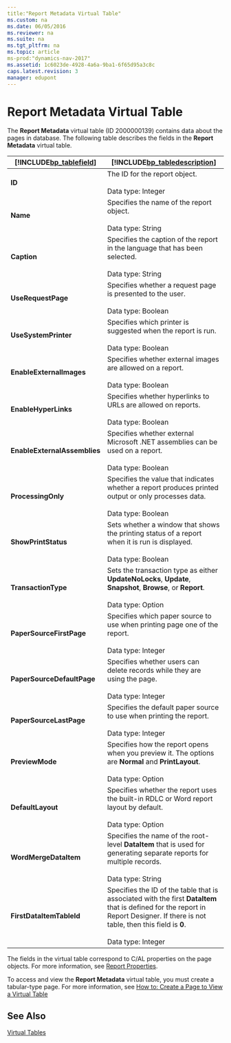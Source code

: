 ```yaml
---
title:"Report Metadata Virtual Table"
ms.custom: na
ms.date: 06/05/2016
ms.reviewer: na
ms.suite: na
ms.tgt_pltfrm: na
ms.topic: article
ms-prod:"dynamics-nav-2017"
ms.assetid: 1c6023de-4928-4a6a-9ba1-6f65d95a3c8c
caps.latest.revision: 3
manager: edupont
---
```

# Report Metadata Virtual Table
The **Report Metadata** virtual table \(ID 2000000139\) contains data about the pages in database. The following table describes the fields in the **Report Metadata** virtual table.  
  
|[!INCLUDE[bp_tablefield](includes/bp_tablefield_md.md)]|[!INCLUDE[bp_tabledescription](includes/bp_tabledescription_md.md)]|  
|---------------------------------|---------------------------------------|  
|**ID**|The ID for the report object.<br /><br /> Data type: Integer|  
|**Name**|Specifies the name of the report object.<br /><br /> Data type: String|  
|**Caption**|Specifies the caption of the report in the language that has been selected.<br /><br /> Data type: String|  
|**UseRequestPage**|Specifies whether a request page is presented to the user.<br /><br /> Data type: Boolean|  
|**UseSystemPrinter**|Specifies which printer is suggested when the report is run.<br /><br /> Data type: Boolean|  
|**EnableExternalImages**|Specifies whether external images are allowed on a report.<br /><br /> Data type: Boolean|  
|**EnableHyperLinks**|Specifies whether hyperlinks to URLs are allowed on reports.<br /><br /> Data type: Boolean|  
|**EnableExternalAssemblies**|Specifies whether external Microsoft .NET assemblies can be used on a report.<br /><br /> Data type: Boolean|  
|**ProcessingOnly**|Specifies the value that indicates whether a report produces printed output or only processes data.<br /><br /> Data type: Boolean|  
|**ShowPrintStatus**|Sets whether a window that shows the printing status of a report when it is run is displayed.<br /><br /> Data type: Boolean|  
|**TransactionType**|Sets the transaction type as either **UpdateNoLocks**, **Update**, **Snapshot**, **Browse**, or **Report**.<br /><br /> Data type: Option|  
|**PaperSourceFirstPage**|Specifies which paper source to use when printing page one of the report.<br /><br /> Data type: Integer|  
|**PaperSourceDefaultPage**|Specifies whether users can delete records while they are using the page.<br /><br /> Data type: Integer|  
|**PaperSourceLastPage**|Specifies the default paper source to use when printing the report.<br /><br /> Data type: Integer|  
|**PreviewMode**|Specifies how the report opens when you preview it. The options are **Normal** and **PrintLayout**.<br /><br /> Data type: Option|  
|**DefaultLayout**|Specifies whether the report uses the built\-in RDLC or Word report layout by default.<br /><br /> Data type: Option|  
|**WordMergeDataItem**|Specifies the name of the root\-level **DataItem** that is used for generating separate reports for multiple records.<br /><br /> Data type: String|  
|**FirstDataItemTableId**|Specifies the ID of the table that is associated with the first **DataItem** that is defined for the report in Report Designer. If there is not table, then this field is **0**.<br /><br /> Data type: Integer|  
  
 The fields in the virtual table correspond to C\/AL properties on the page objects. For more information, see [Report Properties](Report-Properties.md).  
  
 To access and view the **Report Metadata** virtual table, you must create a tabular\-type page. For more information, see [How to: Create a Page to View a Virtual Table](../Topic/How%20to:%20Create%20a%20Page%20to%20View%20a%20Virtual%20Table.md)  
  
## See Also  
 [Virtual Tables](Virtual-Tables.md)
